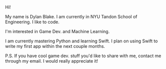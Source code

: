 Hi!

My name is Dylan Blake. I am currently in NYU Tandon School of Engineering. I like to code.

I'm interested in Game Dev. and Machine Learning.

I am currently mastering Python and learning Swift.
I plan on using Swift to write my first app within the next couple months.

P.S.
If you have cool game dev. stuff you'd like to share with me, contact me through my email. I would really appreciate it!
